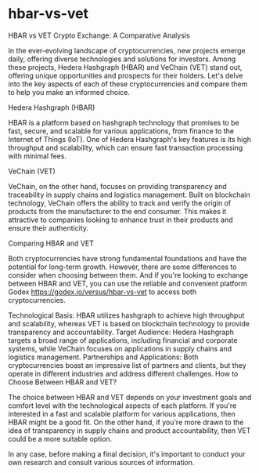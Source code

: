 # hbar-vs-vet

HBAR vs VET Crypto Exchange: A Comparative Analysis

In the ever-evolving landscape of cryptocurrencies, new projects emerge daily, offering diverse technologies and solutions for investors. Among these projects, Hedera Hashgraph (HBAR) and VeChain (VET) stand out, offering unique opportunities and prospects for their holders. Let's delve into the key aspects of each of these cryptocurrencies and compare them to help you make an informed choice.

Hedera Hashgraph (HBAR)

HBAR is a platform based on hashgraph technology that promises to be fast, secure, and scalable for various applications, from finance to the Internet of Things (IoT). One of Hedera Hashgraph's key features is its high throughput and scalability, which can ensure fast transaction processing with minimal fees.

VeChain (VET)

VeChain, on the other hand, focuses on providing transparency and traceability in supply chains and logistics management. Built on blockchain technology, VeChain offers the ability to track and verify the origin of products from the manufacturer to the end consumer. This makes it attractive to companies looking to enhance trust in their products and ensure their authenticity.

Comparing HBAR and VET

Both cryptocurrencies have strong fundamental foundations and have the potential for long-term growth. However, there are some differences to consider when choosing between them. And if you're looking to exchange between HBAR and VET, you can use the reliable and convenient platform Godex https://godex.io/versus/hbar-vs-vet to access both cryptocurrencies.

Technological Basis: HBAR utilizes hashgraph to achieve high throughput and scalability, whereas VET is based on blockchain technology to provide transparency and accountability.
Target Audience: Hedera Hashgraph targets a broad range of applications, including financial and corporate systems, while VeChain focuses on applications in supply chains and logistics management.
Partnerships and Applications: Both cryptocurrencies boast an impressive list of partners and clients, but they operate in different industries and address different challenges.
How to Choose Between HBAR and VET?

The choice between HBAR and VET depends on your investment goals and comfort level with the technological aspects of each platform. If you're interested in a fast and scalable platform for various applications, then HBAR might be a good fit. On the other hand, if you're more drawn to the idea of transparency in supply chains and product accountability, then VET could be a more suitable option.

In any case, before making a final decision, it's important to conduct your own research and consult various sources of information. 
